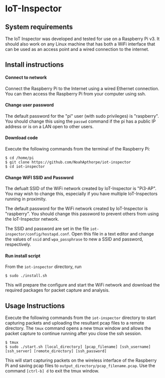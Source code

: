 # IoT-Inspector

## System requirements
The IoT Inspector was developed and tested for use on a Raspberry Pi v3.  It should also work on any Linux machine that has both a WiFi interface that can be used as an access point and a wired connection to the internet.

## Install instructions

#### Connect to network
Connect the Raspberry Pi to the Internet using a wired Ethernet connection.  You can then access the Raspberry Pi from your computer using ssh.

#### Change user password
The default password for the "pi" user (with sudo privileges) is "raspberry". You should change this using the `passwd` command if the pi has a public IP address or is on a LAN open to other users. 

#### Download code
Execute the following commands from the terminal of the Raspberry Pi:

```
$ cd /home/pi
$ git clone https://github.com/NoahApthorpe/iot-inspector
$ cd iot-inspector
```

#### Change WiFI SSID and Password
The defualt SSID of the WiFi network created by IoT-Inspector is "Pi3-AP". You may wish to change this, especially if you have multiple IoT-Inspectors running in proximity.  

The default password for the WiFi network created by IoT-Inspector is "raspberry".  You should change this password to prevent others from using the IoT-Inspector network. 

The SSID and password are set in the file `iot-inspector/config/hostapd.conf`. Open this file in a text editor and change the values of `ssid` and `wpa_passphrase` to new a SSID and password, respectively.  

#### Run install script

From the `iot-inspector` directory, run 
```
$ sudo ./install.sh
```
This will prepare the configure and start the WiFi network and download the required packages for packet capture and analysis.

## Usage Instructions

Execute the following commands from the `iot-inspector` directory to start capturing packets and uploading the resultant pcap files to a remote directory. The `tmux` command opens a new tmux window and allows the packet capture to continue running after you close the ssh session.

```
$ tmux
$ sudo ./start.sh [local_directory] [pcap_filename] [ssh_username] [ssh_server] [remote_directory] [ssh_password]
```

This will start capturing packets on the wireless interface of the Raspberry Pi and saving pcap files to `output_directory/pcap_filename.pcap`. Use the command `[ctrl-b] d` to exit the tmux window.
